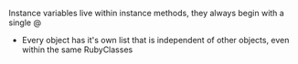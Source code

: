Instance variables live within instance methods, they always begin with a single @

* Every object has it's own list that is independent of other objects, even within the same RubyClasses
